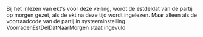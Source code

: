Bij het inlezen van ekt's voor deze veiling, wordt de estdeldat van de partij op morgen gezet, als de ekt na deze tijd wordt ingelezen. Maar alleen als de voorraadcode van de partij in systeeminstelling VoorradenEstDelDatNaarMorgen staat ingevuld